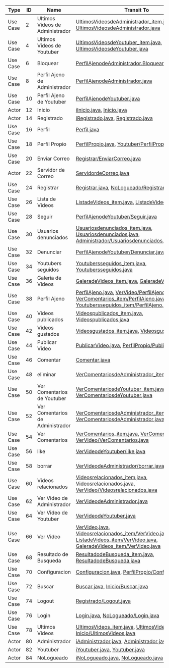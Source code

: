 | Type | ID | Name | Transit To |
|------|----|------|------------|
| Use Case | 2 | Ultimos Videos de Administrador | [UltimosVideosdeAdministrador_item.java](https://github.com/jalmenUAL/demovaadin/blob/master/demo/src/main/java/com/example/demo/views/UltimosVideosdeAdministrador_item.java), [UltimosVideosdeAdministrador.java](https://github.com/jalmenUAL/demovaadin/blob/master/demo/src/main/java/com/example/demo/views/UltimosVideosdeAdministrador.java) |
| Use Case | 4 | Ultimos Videos de Youtuber | [UltimosVideosdeYoutuber_item.java](https://github.com/jalmenUAL/demovaadin/blob/master/demo/src/main/java/com/example/demo/views/UltimosVideosdeYoutuber_item.java), [UltimosVideosdeYoutuber.java](https://github.com/jalmenUAL/demovaadin/blob/master/demo/src/main/java/com/example/demo/views/UltimosVideosdeYoutuber.java) |
| Use Case | 6 | Bloquear | [PerfilAjenodeAdministrador.Bloquear.java](https://github.com/jalmenUAL/demovaadin/blob/master/demo/src/main/java/com/example/demo/views/PerfilAjenodeAdministrador.java) |
| Use Case | 8 | Perfil Ajeno de Administrador | [PerfilAjenodeAdministrador.java](https://github.com/jalmenUAL/demovaadin/blob/master/demo/src/main/java/com/example/demo/views/PerfilAjenodeAdministrador.java) |
| Use Case | 10 | Perfil Ajeno de Youtuber | [PerfilAjenodeYoutuber.java](https://github.com/jalmenUAL/demovaadin/blob/master/demo/src/main/java/com/example/demo/views/PerfilAjenodeYoutuber.java) |
| Actor | 12 | Inicio | [iInicio.java](https://github.com/jalmenUAL/demovaadin/blob/master/demo/src/main/java/com/example/demo/service/iInicio.java), [Inicio.java](https://github.com/jalmenUAL/demovaadin/blob/master/demo/src/main/java/com/example/demo/views/Inicio.java) |
| Actor | 14 | Registrado | [iRegistrado.java](https://github.com/jalmenUAL/demovaadin/blob/master/demo/src/main/java/com/example/demo/service/iRegistrado.java), [Registrado.java](https://github.com/jalmenUAL/demovaadin/blob/master/demo/src/main/java/com/example/demo/views/Registrado.java) |
| Use Case | 16 | Perfil | [Perfil.java](https://github.com/jalmenUAL/demovaadin/blob/master/demo/src/main/java/com/example/demo/views/Perfil.java) |
| Use Case | 18 | Perfil Propio | [PerfilPropio.java](https://github.com/jalmenUAL/demovaadin/blob/master/demo/src/main/java/com/example/demo/views/PerfilPropio.java), [Youtuber/PerfilPropio.java](https://github.com/jalmenUAL/demovaadin/blob/master/demo/src/main/java/com/example/demo/views/Youtuber/PerfilPropio.java) |
| Use Case | 20 | Enviar Correo | [Registrar/EnviarCorreo.java](https://github.com/jalmenUAL/demovaadin/blob/master/demo/src/main/java/com/example/demo/views/Registrar.java) |
| Actor | 22 | Servidor de Correo | [ServidordeCorreo.java](https://github.com/jalmenUAL/demovaadin/blob/master/demo/src/main/java/com/example/demo/views/ServidordeCorreo.java) |
| Use Case | 24 | Registrar | [Registrar.java](https://github.com/jalmenUAL/demovaadin/blob/master/demo/src/main/java/com/example/demo/views/Registrar.java), [NoLogueado/Registrar.java](https://github.com/jalmenUAL/demovaadin/blob/master/demo/src/main/java/com/example/demo/views/NoLogueado/Registrar.java) |
| Use Case | 26 | Lista de Videos | [ListadeVideos_item.java](https://github.com/jalmenUAL/demovaadin/blob/master/demo/src/main/java/com/example/demo/views/ListadeVideos_item.java), [ListadeVideos.java](https://github.com/jalmenUAL/demovaadin/blob/master/demo/src/main/java/com/example/demo/views/ListadeVideos.java) |
| Use Case | 28 | Seguir | [PerfilAjenodeYoutuber/Seguir.java](https://github.com/jalmenUAL/demovaadin/blob/master/demo/src/main/java/com/example/demo/views/PerfilAjenodeYoutuber.java) |
| Use Case | 30 | Usuarios denunciados | [Usuariosdenunciados_item.java](https://github.com/jalmenUAL/demovaadin/blob/master/demo/src/main/java/com/example/demo/views/Usuariosdenunciados_item.java), [Usuariosdenunciados.java](https://github.com/jalmenUAL/demovaadin/blob/master/demo/src/main/java/com/example/demo/views/Usuariosdenunciados.java), [Administrador/Usuariosdenunciados.java](https://github.com/jalmenUAL/demovaadin/blob/master/demo/src/main/java/com/example/demo/views/Administrador.java) |
| Use Case | 32 | Denunciar | [PerfilAjenodeYoutuber/Denunciar.java](https://github.com/jalmenUAL/demovaadin/blob/master/demo/src/main/java/com/example/demo/views/PerfilAjenodeYoutuber.java) |
| Use Case | 34 | Youtubers seguidos | [Youtubersseguidos_item.java](https://github.com/jalmenUAL/demovaadin/blob/master/demo/src/main/java/com/example/demo/views/Youtubersseguidos_item.java), [Youtubersseguidos.java](https://github.com/jalmenUAL/demovaadin/blob/master/demo/src/main/java/com/example/demo/views/Youtubersseguidos.java) |
| Use Case | 36 | Galería de Videos | [GaleradeVideos_item.java](https://github.com/jalmenUAL/demovaadin/blob/master/demo/src/main/java/com/example/demo/views/GaleradeVideos_item.java), [GaleradeVideos.java](https://github.com/jalmenUAL/demovaadin/blob/master/demo/src/main/java/com/example/demo/views/GaleradeVideos.java) |
| Use Case | 38 | Perfil Ajeno | [PerfilAjeno.java](https://github.com/jalmenUAL/demovaadin/blob/master/demo/src/main/java/com/example/demo/views/PerfilAjeno.java), [VerVideo/PerfilAjeno.java](https://github.com/jalmenUAL/demovaadin/blob/master/demo/src/main/java/com/example/demo/views/VerVideo.java), [VerComentarios_item/PerfilAjeno.java](https://github.com/jalmenUAL/demovaadin/blob/master/demo/src/main/java/com/example/demo/views/VerComentarios_item.java), [Youtubersseguidos_item/PerfilAjeno.java](https://github.com/jalmenUAL/demovaadin/blob/master/demo/src/main/java/com/example/demo/views/Youtubersseguidos_item.java) |
| Use Case | 40 | Videos publicados | [Videospublicados_item.java](https://github.com/jalmenUAL/demovaadin/blob/master/demo/src/main/java/com/example/demo/views/Videospublicados_item.java), [Videospublicados.java](https://github.com/jalmenUAL/demovaadin/blob/master/demo/src/main/java/com/example/demo/views/Videospublicados.java) |
| Use Case | 42 | Videos gustados | [Videosgustados_item.java](https://github.com/jalmenUAL/demovaadin/blob/master/demo/src/main/java/com/example/demo/views/Videosgustados_item.java), [Videosgustados.java](https://github.com/jalmenUAL/demovaadin/blob/master/demo/src/main/java/com/example/demo/views/Videosgustados.java) |
| Use Case | 44 | Publicar Video | [PublicarVideo.java](https://github.com/jalmenUAL/demovaadin/blob/master/demo/src/main/java/com/example/demo/views/PublicarVideo.java), [PerfilPropio/PublicarVideo.java](https://github.com/jalmenUAL/demovaadin/blob/master/demo/src/main/java/com/example/demo/views/PerfilPropio.java) |
| Use Case | 46 | Comentar | [Comentar.java](https://github.com/jalmenUAL/demovaadin/blob/master/demo/src/main/java/com/example/demo/views/Comentar.java) |
| Use Case | 48 | eliminar | [VerComentariosdeAdministrador_item/eliminar.java](https://github.com/jalmenUAL/demovaadin/blob/master/demo/src/main/java/com/example/demo/views/VerComentariosdeAdministrador_item.java) |
| Use Case | 50 | Ver Comentarios de Youtuber | [VerComentariosdeYoutuber_item.java](https://github.com/jalmenUAL/demovaadin/blob/master/demo/src/main/java/com/example/demo/views/VerComentariosdeYoutuber_item.java), [VerComentariosdeYoutuber.java](https://github.com/jalmenUAL/demovaadin/blob/master/demo/src/main/java/com/example/demo/views/VerComentariosdeYoutuber.java) |
| Use Case | 52 | Ver Comentarios de Administrador | [VerComentariosdeAdministrador_item.java](https://github.com/jalmenUAL/demovaadin/blob/master/demo/src/main/java/com/example/demo/views/VerComentariosdeAdministrador_item.java), [VerComentariosdeAdministrador.java](https://github.com/jalmenUAL/demovaadin/blob/master/demo/src/main/java/com/example/demo/views/VerComentariosdeAdministrador.java) |
| Use Case | 54 | Ver Comentarios | [VerComentarios_item.java](https://github.com/jalmenUAL/demovaadin/blob/master/demo/src/main/java/com/example/demo/views/VerComentarios_item.java), [VerComentarios.java](https://github.com/jalmenUAL/demovaadin/blob/master/demo/src/main/java/com/example/demo/views/VerComentarios.java), [VerVideo/VerComentarios.java](https://github.com/jalmenUAL/demovaadin/blob/master/demo/src/main/java/com/example/demo/views/VerVideo.java) |
| Use Case | 56 | like | [VerVideodeYoutuber/like.java](https://github.com/jalmenUAL/demovaadin/blob/master/demo/src/main/java/com/example/demo/views/VerVideodeYoutuber.java) |
| Use Case | 58 | borrar | [VerVideodeAdministrador/borrar.java](https://github.com/jalmenUAL/demovaadin/blob/master/demo/src/main/java/com/example/demo/views/VerVideodeAdministrador.java) |
| Use Case | 60 | Videos relacionados | [Videosrelacionados_item.java](https://github.com/jalmenUAL/demovaadin/blob/master/demo/src/main/java/com/example/demo/views/Videosrelacionados_item.java), [Videosrelacionados.java](https://github.com/jalmenUAL/demovaadin/blob/master/demo/src/main/java/com/example/demo/views/Videosrelacionados.java), [VerVideo/Videosrelacionados.java](https://github.com/jalmenUAL/demovaadin/blob/master/demo/src/main/java/com/example/demo/views/VerVideo.java) |
| Use Case | 62 | Ver Video de Administrador | [VerVideodeAdministrador.java](https://github.com/jalmenUAL/demovaadin/blob/master/demo/src/main/java/com/example/demo/views/VerVideodeAdministrador.java) |
| Use Case | 64 | Ver Video de Youtuber | [VerVideodeYoutuber.java](https://github.com/jalmenUAL/demovaadin/blob/master/demo/src/main/java/com/example/demo/views/VerVideodeYoutuber.java) |
| Use Case | 66 | Ver Video | [VerVideo.java](https://github.com/jalmenUAL/demovaadin/blob/master/demo/src/main/java/com/example/demo/views/VerVideo.java), [Videosrelacionados_item/VerVideo.java](https://github.com/jalmenUAL/demovaadin/blob/master/demo/src/main/java/com/example/demo/views/Videosrelacionados_item.java), [ListadeVideos_item/VerVideo.java](https://github.com/jalmenUAL/demovaadin/blob/master/demo/src/main/java/com/example/demo/views/ListadeVideos_item.java), [GaleradeVideos_item/VerVideo.java](https://github.com/jalmenUAL/demovaadin/blob/master/demo/src/main/java/com/example/demo/views/GaleradeVideos_item.java) |
| Use Case | 68 | Resultado de Busqueda | [ResultadodeBusqueda_item.java](https://github.com/jalmenUAL/demovaadin/blob/master/demo/src/main/java/com/example/demo/views/ResultadodeBusqueda_item.java), [ResultadodeBusqueda.java](https://github.com/jalmenUAL/demovaadin/blob/master/demo/src/main/java/com/example/demo/views/ResultadodeBusqueda.java) |
| Use Case | 70 | Configuracion | [Configuracion.java](https://github.com/jalmenUAL/demovaadin/blob/master/demo/src/main/java/com/example/demo/views/Configuracion.java), [PerfilPropio/Configuracion.java](https://github.com/jalmenUAL/demovaadin/blob/master/demo/src/main/java/com/example/demo/views/PerfilPropio.java) |
| Use Case | 72 | Buscar | [Buscar.java](https://github.com/jalmenUAL/demovaadin/blob/master/demo/src/main/java/com/example/demo/views/Buscar.java), [Inicio/Buscar.java](https://github.com/jalmenUAL/demovaadin/blob/master/demo/src/main/java/com/example/demo/views/Inicio.java) |
| Use Case | 74 | Logout | [Registrado/Logout.java](https://github.com/jalmenUAL/demovaadin/blob/master/demo/src/main/java/com/example/demo/views/Registrado.java) |
| Use Case | 76 | Login | [Login.java](https://github.com/jalmenUAL/demovaadin/blob/master/demo/src/main/java/com/example/demo/views/Login.java), [NoLogueado/Login.java](https://github.com/jalmenUAL/demovaadin/blob/master/demo/src/main/java/com/example/demo/views/NoLogueado/Login.java) |
| Use Case | 78 | Ultimos Videos | [UltimosVideos_item.java](https://github.com/jalmenUAL/demovaadin/blob/master/demo/src/main/java/com/example/demo/views/UltimosVideos_item.java), [UltimosVideos.java](https://github.com/jalmenUAL/demovaadin/blob/master/demo/src/main/java/com/example/demo/views/UltimosVideos.java), [Inicio/UltimosVideos.java](https://github.com/jalmenUAL/demovaadin/blob/master/demo/src/main/java/com/example/demo/views/Inicio.java) |
| Actor | 80 | Administrador | [iAdministrador.java](https://github.com/jalmenUAL/demovaadin/blob/master/demo/src/main/java/com/example/demo/service/iAdministrador.java), [Administrador.java](https://github.com/jalmenUAL/demovaadin/blob/master/demo/src/main/java/com/example/demo/views/Administrador.java) |
| Actor | 82 | Youtuber | [iYoutuber.java](https://github.com/jalmenUAL/demovaadin/blob/master/demo/src/main/java/com/example/demo/service/iYoutuber.java), [Youtuber.java](https://github.com/jalmenUAL/demovaadin/blob/master/demo/src/main/java/com/example/demo/views/Youtuber.java) |
| Actor | 84 | NoLogueado | [iNoLogueado.java](https://github.com/jalmenUAL/demovaadin/blob/master/demo/src/main/java/com/example/demo/service/iNoLogueado.java), [NoLogueado.java](https://github.com/jalmenUAL/demovaadin/blob/master/demo/src/main/java/com/example/demo/views/NoLogueado.java) |
